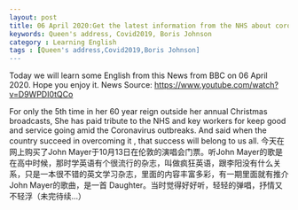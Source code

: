 ```yaml
---
layout: post
title: 06 April 2020:Get the latest information from the NHS about coronavirus .
keywords: Queen's address, Covid2019, Boris Johnson
category : Learning English
tags : [Queen's address,Covid2019,Boris Johnson]
---
```


Today we will learn some English from this News from BBC on 06 April 2020. Hope you enjoy it.
News Source: https://www.youtube.com/watch?v=D9WPDI0tQCo

For only the 5th time in her 60 year reign outside her annual Christmas broadcasts, She has paid tribute to the NHS and key workers for keep good and service going amid the Coronavirus outbreaks. And said when the country succeed in overcoming it , that success will belong to us all.  今天在网上购买了John Mayer于10月13日在伦敦的演唱会门票。听John Mayer的歌是在高中时候，那时学英语有个很流行的杂志，叫做疯狂英语，跟李阳没有什么关系，只是一本很不错的英文学习杂志，里面的内容丰富多彩，有一期里面就有推介John Mayer的歌曲，是一首 Daughter。当时觉得好好听，轻轻的弹唱，抒情又不轻浮（未完待续...）
